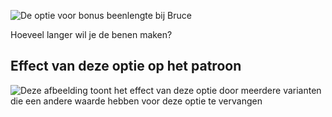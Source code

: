![De optie voor bonus beenlengte bij Bruce](./legbonus.svg)

Hoeveel langer wil je de benen maken?

## Effect van deze optie op het patroon

![Deze afbeelding toont het effect van deze optie door meerdere varianten die een andere waarde hebben voor deze optie te vervangen](bruce_legbonus_sample.svg "Effect van deze optie op het patroon")
